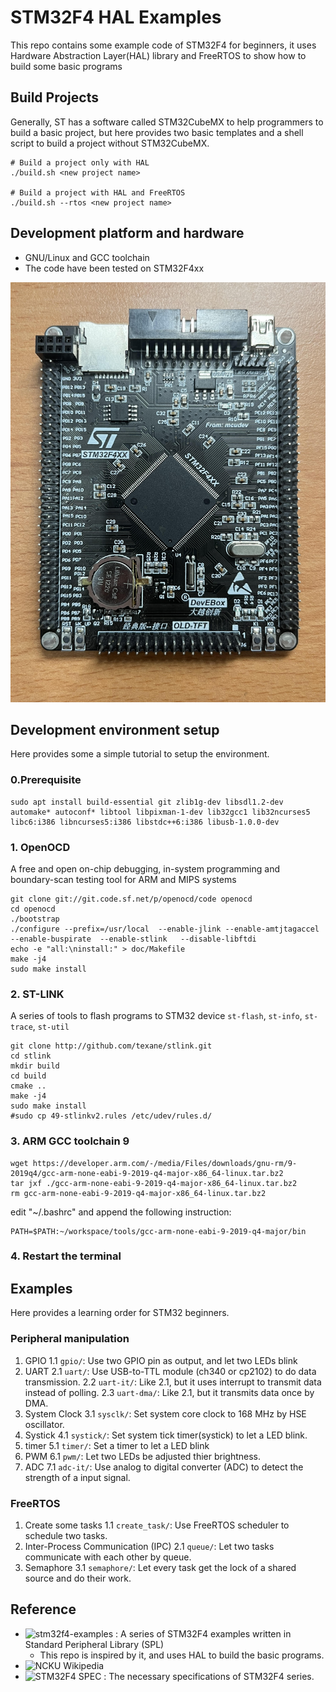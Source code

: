 # STM32F4 HAL Examples

This repo contains some example code of STM32F4 for beginners, it uses Hardware Abstraction Layer(HAL) library and FreeRTOS to show how to build some basic programs

## Build Projects
Generally, ST has a software called STM32CubeMX to help programmers to build a basic project, but here provides two basic templates and a shell script to build a project without STM32CubeMX.

```shell
# Build a project only with HAL
./build.sh <new project name>

# Build a project with HAL and FreeRTOS
./build.sh --rtos <new project name>
```

## Development platform and hardware
* GNU/Linux and GCC toolchain
* The code have been tested on STM32F4xx

<img src="stm32f4xx.jpg" />

## Development environment setup

Here provides some a simple tutorial to setup the environment.

### 0.Prerequisite
```
sudo apt install build-essential git zlib1g-dev libsdl1.2-dev automake* autoconf* libtool libpixman-1-dev lib32gcc1 lib32ncurses5 libc6:i386 libncurses5:i386 libstdc++6:i386 libusb-1.0.0-dev
```

### 1. OpenOCD
A free and open on-chip debugging, in-system programming and boundary-scan testing tool for ARM and MIPS systems

```
git clone git://git.code.sf.net/p/openocd/code openocd
cd openocd
./bootstrap
./configure --prefix=/usr/local  --enable-jlink --enable-amtjtagaccel --enable-buspirate  --enable-stlink   --disable-libftdi
echo -e "all:\ninstall:" > doc/Makefile
make -j4
sudo make install
```

### 2. ST-LINK
A series of tools to flash programs to STM32 device
```st-flash```, ```st-info```, ```st-trace```, ```st-util```

```
git clone http://github.com/texane/stlink.git
cd stlink
mkdir build
cd build
cmake ..
make -j4
sudo make install
#sudo cp 49-stlinkv2.rules /etc/udev/rules.d/
```

### 3. ARM GCC toolchain 9
```
wget https://developer.arm.com/-/media/Files/downloads/gnu-rm/9-2019q4/gcc-arm-none-eabi-9-2019-q4-major-x86_64-linux.tar.bz2
tar jxf ./gcc-arm-none-eabi-9-2019-q4-major-x86_64-linux.tar.bz2
rm gcc-arm-none-eabi-9-2019-q4-major-x86_64-linux.tar.bz2
```

edit "~/.bashrc" and append the following instruction:

```
PATH=$PATH:~/workspace/tools/gcc-arm-none-eabi-9-2019-q4-major/bin
```

### 4. Restart the terminal

## Examples
Here provides a learning order for STM32 beginners.

### Peripheral manipulation
1. GPIO 
	1.1 ```gpio/```: Use two GPIO pin as output, and let two LEDs blink
2. UART
	2.1 ```uart/```: Use USB-to-TTL module (ch340 or cp2102) to do data transmission.
	2.2 ```uart-it/```: Like 2.1, but it uses interrupt to transmit data instead of polling.
	2.3 ```uart-dma/```: Like 2.1, but it transmits data once by DMA.
3. System Clock
	3.1 ```sysclk/```: Set system core clock to 168 MHz by HSE oscillator.
4. Systick
	4.1 ```systick/```: Set system tick timer(systick) to let a LED blink.
5. timer
	5.1 ```timer/```: Set a timer to let a LED blink
6. PWM
	6.1 ```pwm/```: Let two LEDs be adjusted thier brightness.
7. ADC
	7.1 ```adc-it/```: Use analog to digital converter (ADC) to detect the strength of a input signal.

### FreeRTOS
1. Create some tasks
	1.1 ```create_task/```: Use FreeRTOS scheduler to schedule two tasks.
2. Inter-Process Communication (IPC)
	2.1 ```queue/```: Let two tasks communicate with each other by queue.
3. Semaphore
	3.1 ```semaphore/```: Let every task get the lock of a shared source and do their work.

## Reference
* ![stm32f4-examples](https://github.com/shengwen-tw/stm32f4-examples) : A series of STM32F4 examples written in Standard Peripheral Library (SPL)
	* This repo is inspired by it, and uses HAL to build the basic programs.
* ![NCKU Wikipedia](http://wiki.csie.ncku.edu.tw/embedded/Lab25)
* ![STM32F4 SPEC](spec/) : The necessary specifications of STM32F4 series.
